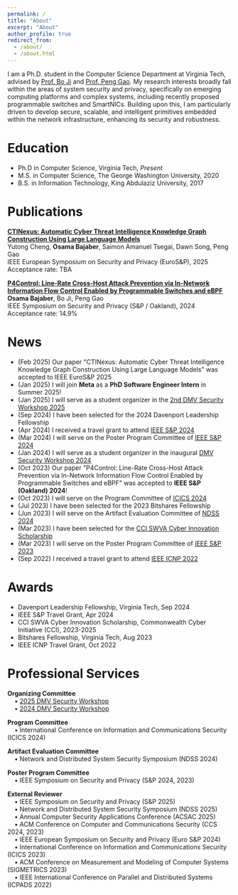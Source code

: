 ```yaml
---
permalink: /
title: "About"
excerpt: "About"
author_profile: true
redirect_from: 
  - /about/
  - /about.html
---
```

I am a Ph.D. student in the Computer Science Department at Virginia Tech, advised by [Prof. Bo Ji](https://people.cs.vt.edu/boji/) and [Prof.  Peng Gao](https://people.cs.vt.edu/penggao/). My research interests broadly fall within the areas of system security and privacy, specifically on emerging computing platforms and complex systems, including recently proposed programmable switches and SmartNICs. Building upon this, I am particularly driven to develop secure, scalable, and intelligent primitives embedded within the network infrastructure, enhancing its security and robustness.

Education
=====
* Ph.D in Computer Science, Virginia Tech, *Present*
* M.S. in Computer Science, The George Washington University, 2020
* B.S. in Information Technology, King Abdulaziz University, 2017

Publications
======
**[CTINexus: Automatic Cyber Threat Intelligence Knowledge Graph Construction Using Large Language Models](https://arxiv.org/abs/2410.21060)**  
Yutong Cheng, **Osama Bajaber**, Saimon Amanuel Tsegai, Dawn Song, Peng Gao  
IEEE European Symposium on Security and Privacy (EuroS&P), 2025
<br>Acceptance rate: TBA


**[P4Control: Line-Rate Cross-Host Attack Prevention via In-Network Information Flow Control Enabled by Programmable Switches and eBPF](https://people.cs.vt.edu/penggao/papers/p4control-sp24.pdf)**  
**Osama Bajaber**, Bo Ji, Peng Gao  
IEEE Symposium on Security and Privacy (S&P / Oakland), 2024  
Acceptance rate: 14.9%  

News
======
* (Feb 2025) Our paper "CTINexus: Automatic Cyber Threat Intelligence Knowledge Graph Construction Using Large Language Models" was accepted to IEEE EuroS&P 2025
* (Jan 2025) I will join **Meta** as a **PhD Software Engineer Intern** in Summer 2025! 
* (Jan 2025) I will serve as a student organizer in the [2nd DMV Security Workshop 2025](https://dmv-sec-workshop.github.io/)
* (Sep 2024) I have been selected for the 2024 Davenport Leadership Fellowship
* (Apr 2024) I received a travel grant to attend [IEEE S&P 2024](https://sp2024.ieee-security.org/)
* (Mar 2024) I will serve on the Poster Program Committee of [IEEE S&P 2024](https://sp2024.ieee-security.org/cfposters.html)
* (Jan 2024) I will serve as a student organizer in the inaugural [DMV Security Workshop 2024](https://dmv-sec-workshop.github.io/previous-event-2024/)
* (Oct 2023) Our paper "P4Control: Line-Rate Cross-Host Attack Prevention via In-Network Information Flow Control Enabled by Programmable Switches and eBPF" was accepted to **IEEE S&P (Oakland) 2024**!
* (Oct 2023) I will serve on the Program Committee of [ICICS 2024](http://icics2024.aegean.gr/technical-program-committee/)
* (Jul 2023) I have been selected for the 2023 Bitshares Fellowship
* (Jun 2023) I will serve on the Artifact Evaluation Committee of [NDSS 2024](https://secartifacts.github.io/ndss2024/)
* (Mar 2023) I have been selected for the [CCI SWVA Cyber Innovation Scholarship](https://cyberinitiative-swva.org/)
* (Mar 2023) I will serve on the Poster Program Committee of [IEEE S&P 2023](https://www.ieee-security.org/TC/SP2023/cfposters.html)
* (Sep 2022) I received a travel grant to attend [IEEE ICNP 2022](https://icnp22.cs.ucr.edu/)

Awards
======
* Davenport Leadership Fellowship, Virginia Tech, Sep 2024
* IEEE S&P Travel Grant, Apr 2024
* CCI SWVA Cyber Innovation Scholarship, Commonwealth Cyber Initiative (CCI), 2023-2025
* Bitshares Fellowship, Virginia Tech, Aug 2023
* IEEE ICNP Travel Grant, Oct 2022

Professional Services
======
**Organizing Committee**<br>
&nbsp;&nbsp;&nbsp;&nbsp;• [2025 DMV Security Workshop](https://dmv-sec-workshop.github.io/)<br>
&nbsp;&nbsp;&nbsp;&nbsp;• [2024 DMV Security Workshop](https://dmv-sec-workshop.github.io/previous-event-2024/)


**Program Committee**<br>
&nbsp;&nbsp;&nbsp;&nbsp;• International Conference on Information and Communications Security (ICICS 2024)

**Artifact Evaluation Committee**<br>
&nbsp;&nbsp;&nbsp;&nbsp;• Network and Distributed System Security Symposium (NDSS 2024)

**Poster Program Committee**<br>
&nbsp;&nbsp;&nbsp;&nbsp;• IEEE Symposium on Security and Privacy (S&P 2024, 2023)

**External Reviewer**<br>
&nbsp;&nbsp;&nbsp;&nbsp;• IEEE Symposium on Security and Privacy (S&P 2025)<br>
&nbsp;&nbsp;&nbsp;&nbsp;• Network and Distributed System Security Symposium (NDSS 2025)<br>
&nbsp;&nbsp;&nbsp;&nbsp;• Annual Computer Security Applications Conference (ACSAC 2025)<br>
&nbsp;&nbsp;&nbsp;&nbsp;• ACM Conference on Computer and Communications Security (CCS 2024, 2023)<br>
&nbsp;&nbsp;&nbsp;&nbsp;• IEEE European Symposium on Security and Privacy (Euro S&P 2024)<br>
&nbsp;&nbsp;&nbsp;&nbsp;• International Conference on Information and Communications Security (ICICS 2023)<br>
&nbsp;&nbsp;&nbsp;&nbsp;• ACM Conference on Measurement and Modeling of Computer Systems (SIGMETRICS 2023)<br>
&nbsp;&nbsp;&nbsp;&nbsp;• IEEE International Conference on Parallel and Distributed Systems (ICPADS 2022)<br>
